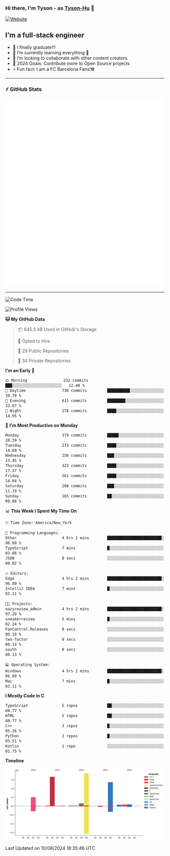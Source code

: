 ### Hi there, I'm Tyson - as [Tyson-Hu][website] 👋

[![Website](https://img.shields.io/website?label=Tianzhe.me&style=for-the-badge&url=https%3A%2F%2Ftianzhe.me)](https://tianzhe.me)


## I'm a full-stack engineer

- 🔭 I finally graduate!!!
- 🌱 I’m currently learning everything 🤣
- 👯 I’m looking to collaborate with other content creators
- 🥅 2024 Goals: Contribute more to Open Source projects
- ⚡ Fun fact: I am a FC Barcelona Fans!⚽️

---

### ⚡️ GitHub Stats
![](https://raw.githubusercontent.com/Tyson-Hu/github-stats-card/master/generated/overview.svg)
![](https://raw.githubusercontent.com/Tyson-Hu/github-stats-card/master/generated/languages.svg)

---

<!--START_SECTION:waka-->
![Code Time](http://img.shields.io/badge/Code%20Time-183%20hrs%2020%20mins-blue)

![Profile Views](http://img.shields.io/badge/Profile%20Views-0-blue)

**🐱 My GitHub Data** 

> 📦 645.5 kB Used in GitHub's Storage 
 > 
> 💼 Opted to Hire
 > 
> 📜 29 Public Repositories 
 > 
> 🔑 34 Private Repositories 
 > 
**I'm an Early 🐤** 

```text
🌞 Morning                232 commits         ███░░░░░░░░░░░░░░░░░░░░░░   12.48 % 
🌆 Daytime                738 commits         ██████████░░░░░░░░░░░░░░░   39.70 % 
🌃 Evening                611 commits         ████████░░░░░░░░░░░░░░░░░   32.87 % 
🌙 Night                  278 commits         ████░░░░░░░░░░░░░░░░░░░░░   14.95 % 
```
📅 **I'm Most Productive on Monday** 

```text
Monday                   379 commits         █████░░░░░░░░░░░░░░░░░░░░   20.39 % 
Tuesday                  273 commits         ████░░░░░░░░░░░░░░░░░░░░░   14.69 % 
Wednesday                250 commits         ███░░░░░░░░░░░░░░░░░░░░░░   13.45 % 
Thursday                 323 commits         ████░░░░░░░░░░░░░░░░░░░░░   17.37 % 
Friday                   261 commits         ████░░░░░░░░░░░░░░░░░░░░░   14.04 % 
Saturday                 208 commits         ███░░░░░░░░░░░░░░░░░░░░░░   11.19 % 
Sunday                   165 commits         ██░░░░░░░░░░░░░░░░░░░░░░░   08.88 % 
```


📊 **This Week I Spent My Time On** 

```text
🕑︎ Time Zone: America/New_York

💬 Programming Languages: 
Other                    4 hrs 2 mins        ████████████████████████░   96.89 % 
TypeScript               7 mins              █░░░░░░░░░░░░░░░░░░░░░░░░   03.08 % 
JSON                     0 secs              ░░░░░░░░░░░░░░░░░░░░░░░░░   00.02 % 

🔥 Editors: 
Edge                     4 hrs 2 mins        ████████████████████████░   96.89 % 
IntelliJ IDEA            7 mins              █░░░░░░░░░░░░░░░░░░░░░░░░   03.11 % 

🐱‍💻 Projects: 
eazyreview_admin         4 hrs 2 mins        ████████████████████████░   97.29 % 
sneakerreview            5 mins              █░░░░░░░░░░░░░░░░░░░░░░░░   02.24 % 
FanControl.Releases      0 secs              ░░░░░░░░░░░░░░░░░░░░░░░░░   00.18 % 
two-factor               0 secs              ░░░░░░░░░░░░░░░░░░░░░░░░░   00.14 % 
oauth                    0 secs              ░░░░░░░░░░░░░░░░░░░░░░░░░   00.13 % 

💻 Operating System: 
Windows                  4 hrs 2 mins        ████████████████████████░   96.89 % 
Mac                      7 mins              █░░░░░░░░░░░░░░░░░░░░░░░░   03.11 % 
```

**I Mostly Code in C** 

```text
TypeScript               5 repos             ██░░░░░░░░░░░░░░░░░░░░░░░   08.77 % 
HTML                     5 repos             ██░░░░░░░░░░░░░░░░░░░░░░░   08.77 % 
C++                      3 repos             █░░░░░░░░░░░░░░░░░░░░░░░░   05.26 % 
Python                   2 repos             █░░░░░░░░░░░░░░░░░░░░░░░░   03.51 % 
Kotlin                   1 repo              ░░░░░░░░░░░░░░░░░░░░░░░░░   01.75 % 
```



**Timeline**

![Lines of Code chart](https://raw.githubusercontent.com/Tyson-Hu/Tyson-Hu/main/assets/bar_graph.png)


 Last Updated on 10/08/2024 18:35:46 UTC
<!--END_SECTION:waka-->


[website]: https://github.com/Tyson-Hu
